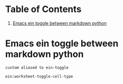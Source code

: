 
# Table of Contents

1.  [Emacs ein toggle between markdown python](#org8c4e982)


<a id="org8c4e982"></a>

# Emacs ein toggle between markdown python

    custom aliased to ein-toggle

    ein:worksheet-toggle-cell-type

